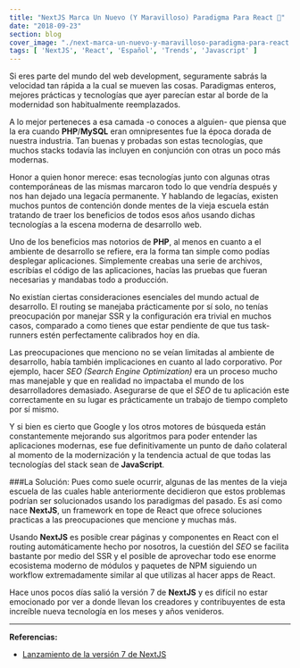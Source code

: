 ```yaml
---
title: "NextJS Marca Un Nuevo (Y Maravilloso) Paradigma Para React 🤩"
date: "2018-09-23"
section: blog
cover_image: "./next-marca-un-nuevo-y-maravilloso-paradigma-para-react.jpg"
tags: [ 'NextJS', 'React', 'Español', 'Trends', 'Javascript' ]
---
```


Si eres parte del mundo del web development, seguramente sabrás la velocidad tan rápida a la cual se mueven las cosas. Paradigmas enteros, mejores prácticas y tecnologías que ayer parecían estar al borde de la modernidad son habitualmente reemplazados. 

A lo mejor perteneces a esa camada -o conoces a alguien- que piensa que la era cuando <span class="php">**PHP**</span>/<span class="mysql">**MySQL**</span> eran omnipresentes fue la época dorada de nuestra industria. Tan buenas y probadas son estas tecnologías, que muchos stacks todavía las incluyen en conjunción con otras un poco más modernas. 

Honor a quien honor merece: esas tecnologías junto con algunas otras contemporáneas de las mismas marcaron todo lo que vendría después y nos han dejado una legacía permanente. Y hablando de legacías, existen muchos puntos de contención donde mentes de la vieja escuela están tratando de traer los beneficios de todos esos años usando dichas tecnologías a la escena moderna de desarrollo web.

Uno de los beneficios mas notorios de <span class="php">**PHP**</span>, al menos en cuanto a el ambiente de desarrollo se refiere, era la forma tan simple como podías desplegar aplicaciones. Simplemente creabas una serie de archivos, escribías el código de las aplicaciones, hacías las pruebas que fueran necesarias y mandabas todo a producción.

No existían ciertas consideraciones esenciales del mundo actual de desarrollo. El routing se manejaba prácticamente por sí solo, no tenías preocupación por manejar SSR y la configuración era trivial en muchos casos, comparado a como tienes que estar pendiente de que tus task-runners estén perfectamente calibrados hoy en día.

Las preocupaciones que menciono no se veían limitadas al ambiente de desarrollo, había también implicaciones en cuanto al lado corporativo. Por ejemplo, hacer *SEO (Search Engine Optimization)* era un proceso mucho mas manejable y que en realidad no impactaba el mundo de los desarrolladores demasiado. Asegurarse de que el *SEO* de tu aplicación este correctamente en su lugar es prácticamente un trabajo de tiempo completo por sí mismo.

Y si bien es cierto que Google y los otros motores de búsqueda están constantemente mejorando sus algoritmos para poder entender las aplicaciones modernas, ese fue definitivamente un punto de daño colateral al momento de la modernización y la tendencia actual de que todas las tecnologías del stack sean de <span class="javascript">**JavaScript**</span>. 

###La Solución:
Pues como suele ocurrir, algunas de las mentes de la vieja escuela de las cuales hable anteriormente decidieron que estos problemas podrían ser solucionados usando los paradigmas del pasado. Es así como nace <span class="next">**NextJS**</span>, un framework en tope de React que ofrece soluciones practicas a las preocupaciones que mencione y muchas más.

Usando <span class="next">**NextJS**</span> es posible crear páginas y componentes en React con el routing automáticamente hecho por nosotros, la cuestión del *SEO* se facilita bastante por medio del SSR y el posible de aprovechar todo ese enorme ecosistema moderno de módulos y paquetes de NPM siguiendo un workflow extremadamente similar al que utilizas al hacer apps de React.

Hace unos pocos días salió la versión 7 de <span class="next">**NextJS**</span> y es difícil no estar emocionado por ver a donde llevan los creadores y contribuyentes de esta increíble nueva tecnología en los meses y años venideros. 


***


**Referencias:**

* [Lanzamiento de la versión 7 de NextJS](https://nextjs.org/blog/next-7)